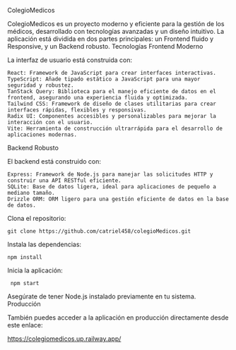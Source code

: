 ColegioMedicos

ColegioMedicos es un proyecto moderno y eficiente para la gestión de los médicos, desarrollado con tecnologías avanzadas y un diseño intuitivo. La aplicación está dividida en dos partes principales: un Frontend fluido y Responsive, y un Backend robusto.
Tecnologías
Frontend Moderno

La interfaz de usuario está construida con:

    React: Framework de JavaScript para crear interfaces interactivas.
    TypeScript: Añade tipado estático a JavaScript para una mayor seguridad y robustez.
    TanStack Query: Biblioteca para el manejo eficiente de datos en el frontend, asegurando una experiencia fluida y optimizada.
    Tailwind CSS: Framework de diseño de clases utilitarias para crear interfaces rápidas, flexibles y responsivas.
    Radix UI: Componentes accesibles y personalizables para mejorar la interacción con el usuario.
    Vite: Herramienta de construcción ultrarrápida para el desarrollo de aplicaciones modernas.

Backend Robusto

El backend está construido con:

    Express: Framework de Node.js para manejar las solicitudes HTTP y construir una API RESTful eficiente.
    SQLite: Base de datos ligera, ideal para aplicaciones de pequeño a mediano tamaño.
    Drizzle ORM: ORM ligero para una gestión eficiente de datos en la base de datos.

Clona el repositorio:

    git clone https://github.com/catriel458/colegioMedicos.git
    
Instala las dependencias:

    npm install
    
Inicia la aplicación:

     npm start

Asegúrate de tener Node.js instalado previamente en tu sistema.
Producción

También puedes acceder a la aplicación en producción directamente desde este enlace:

https://colegiomedicos.up.railway.app/



